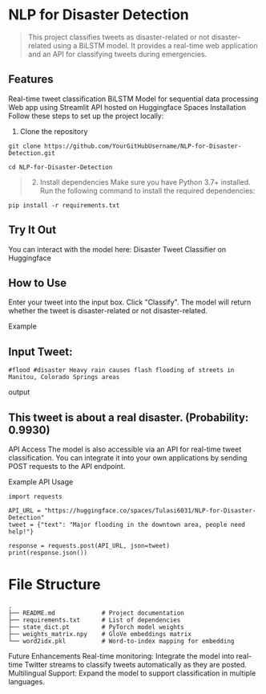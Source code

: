 # NLP for Disaster Detection
> This project classifies tweets as disaster-related or not disaster-related using a BiLSTM model. It provides a real-time web application and an API for classifying tweets during emergencies.

## Features
Real-time tweet classification
BiLSTM Model for sequential data processing
Web app using Streamlit
API hosted on Huggingface Spaces
Installation
Follow these steps to set up the project locally:

1. Clone the repository
   
```shell
git clone https://github.com/YourGitHubUsername/NLP-for-Disaster-Detection.git
```

```shell
cd NLP-for-Disaster-Detection
```

> 2. Install dependencies
Make sure you have Python 3.7+ installed. Run the following command to install the required dependencies:

```shell
pip install -r requirements.txt
```
## Try It Out
You can interact with the model here: Disaster Tweet Classifier on Huggingface

## How to Use
Enter your tweet into the input box.
Click "Classify".
The model will return whether the tweet is disaster-related or not disaster-related.

Example
## Input Tweet:

```shell
#flood #disaster Heavy rain causes flash flooding of streets in Manitou, Colorado Springs areas
```

output
## This tweet is about a real disaster. (Probability: 0.9930)

API Access
The model is also accessible via an API for real-time tweet classification. You can integrate it into your own applications by sending POST requests to the API endpoint.

Example API Usage

```shell
import requests

API_URL = "https://huggingface.co/spaces/Tulasi6031/NLP-for-Disaster-Detection"
tweet = {"text": "Major flooding in the downtown area, people need help!"}

response = requests.post(API_URL, json=tweet)
print(response.json())
```

# File Structure

```shell
.
├── README.md             # Project documentation
├── requirements.txt      # List of dependencies
├── state_dict.pt         # PyTorch model weights
├── weights_matrix.npy    # GloVe embeddings matrix
└── word2idx.pkl          # Word-to-index mapping for embedding
```


Future Enhancements
Real-time monitoring: Integrate the model into real-time Twitter streams to classify tweets automatically as they are posted.
Multilingual Support: Expand the model to support classification in multiple languages.
